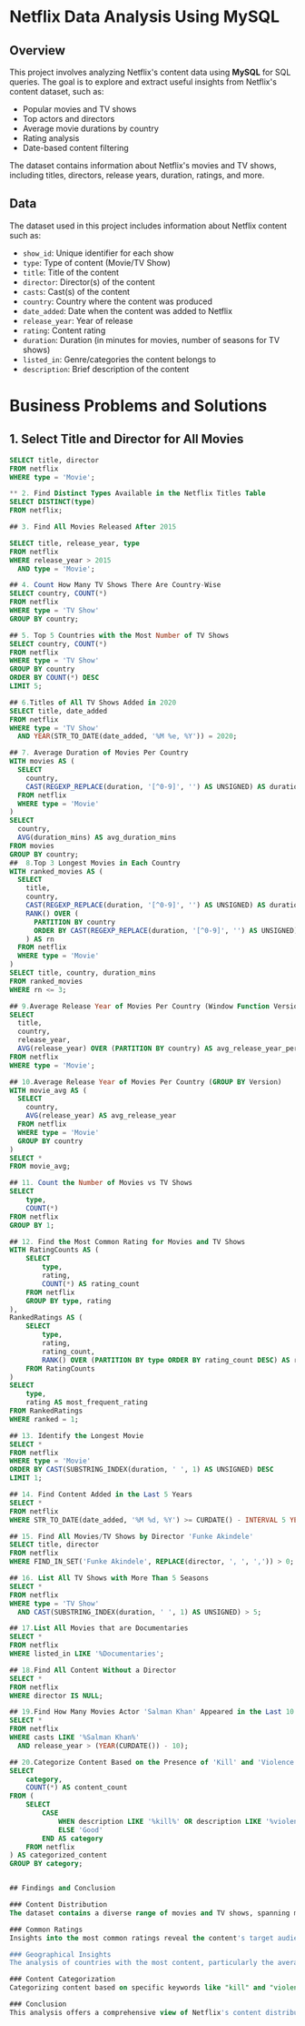# Netflix Data Analysis Using MySQL

## Overview
This project involves analyzing Netflix's content data using **MySQL** for SQL queries. The goal is to explore and extract useful insights from Netflix's content dataset, such as:
- Popular movies and TV shows
- Top actors and directors
- Average movie durations by country
- Rating analysis
- Date-based content filtering

The dataset contains information about Netflix's movies and TV shows, including titles, directors, release years, duration, ratings, and more.


## Data

The dataset used in this project includes information about Netflix content such as:
- `show_id`: Unique identifier for each show
- `type`: Type of content (Movie/TV Show)
- `title`: Title of the content
- `director`: Director(s) of the content
- `casts`: Cast(s) of the content
- `country`: Country where the content was produced
- `date_added`: Date when the content was added to Netflix
- `release_year`: Year of release
- `rating`: Content rating
- `duration`: Duration (in minutes for movies, number of seasons for TV shows)
- `listed_in`: Genre/categories the content belongs to
- `description`: Brief description of the content

# Business Problems and Solutions
## 1. Select Title and Director for All Movies

```sql
SELECT title, director 
FROM netflix
WHERE type = 'Movie';

** 2. Find Distinct Types Available in the Netflix Titles Table
SELECT DISTINCT(type) 
FROM netflix;

## 3. Find All Movies Released After 2015

SELECT title, release_year, type
FROM netflix
WHERE release_year > 2015
  AND type = 'Movie';

## 4. Count How Many TV Shows There Are Country-Wise
SELECT country, COUNT(*)
FROM netflix
WHERE type = 'TV Show'
GROUP BY country;

## 5. Top 5 Countries with the Most Number of TV Shows
SELECT country, COUNT(*)
FROM netflix
WHERE type = 'TV Show'
GROUP BY country
ORDER BY COUNT(*) DESC
LIMIT 5;

## 6.Titles of All TV Shows Added in 2020
SELECT title, date_added
FROM netflix
WHERE type = 'TV Show'
  AND YEAR(STR_TO_DATE(date_added, '%M %e, %Y')) = 2020;

## 7. Average Duration of Movies Per Country
WITH movies AS (
  SELECT
    country,
    CAST(REGEXP_REPLACE(duration, '[^0-9]', '') AS UNSIGNED) AS duration_mins
  FROM netflix
  WHERE type = 'Movie'
)
SELECT
  country,
  AVG(duration_mins) AS avg_duration_mins
FROM movies
GROUP BY country;
##  8.Top 3 Longest Movies in Each Country
WITH ranked_movies AS (
  SELECT
    title,
    country,
    CAST(REGEXP_REPLACE(duration, '[^0-9]', '') AS UNSIGNED) AS duration_mins,
    RANK() OVER (
      PARTITION BY country 
      ORDER BY CAST(REGEXP_REPLACE(duration, '[^0-9]', '') AS UNSIGNED) DESC
    ) AS rn
  FROM netflix
  WHERE type = 'Movie'
)
SELECT title, country, duration_mins
FROM ranked_movies
WHERE rn <= 3;

## 9.Average Release Year of Movies Per Country (Window Function Version)
SELECT
  title,
  country,
  release_year,
  AVG(release_year) OVER (PARTITION BY country) AS avg_release_year_per_country
FROM netflix
WHERE type = 'Movie';

## 10.Average Release Year of Movies Per Country (GROUP BY Version)
WITH movie_avg AS (
  SELECT
    country,
    AVG(release_year) AS avg_release_year
  FROM netflix
  WHERE type = 'Movie'
  GROUP BY country
)
SELECT * 
FROM movie_avg;

## 11. Count the Number of Movies vs TV Shows
SELECT 
    type,
    COUNT(*)
FROM netflix
GROUP BY 1;

## 12. Find the Most Common Rating for Movies and TV Shows
WITH RatingCounts AS (
    SELECT 
        type,
        rating,
        COUNT(*) AS rating_count
    FROM netflix
    GROUP BY type, rating
),
RankedRatings AS (
    SELECT 
        type,
        rating,
        rating_count,
        RANK() OVER (PARTITION BY type ORDER BY rating_count DESC) AS ranked
    FROM RatingCounts
)
SELECT 
    type,
    rating AS most_frequent_rating
FROM RankedRatings
WHERE ranked = 1;

## 13. Identify the Longest Movie
SELECT *
FROM netflix
WHERE type = 'Movie'
ORDER BY CAST(SUBSTRING_INDEX(duration, ' ', 1) AS UNSIGNED) DESC
LIMIT 1;

## 14. Find Content Added in the Last 5 Years
SELECT *
FROM netflix
WHERE STR_TO_DATE(date_added, '%M %d, %Y') >= CURDATE() - INTERVAL 5 YEAR;

## 15. Find All Movies/TV Shows by Director 'Funke Akindele'
SELECT title, director
FROM netflix
WHERE FIND_IN_SET('Funke Akindele', REPLACE(director, ', ', ',')) > 0;

## 16. List All TV Shows with More Than 5 Seasons
SELECT *
FROM netflix
WHERE type = 'TV Show'
  AND CAST(SUBSTRING_INDEX(duration, ' ', 1) AS UNSIGNED) > 5;

## 17.List All Movies that are Documentaries
SELECT * 
FROM netflix
WHERE listed_in LIKE '%Documentaries';

## 18.Find All Content Without a Director
SELECT * 
FROM netflix
WHERE director IS NULL;

## 19.Find How Many Movies Actor 'Salman Khan' Appeared in the Last 10 Years
SELECT * 
FROM netflix
WHERE casts LIKE '%Salman Khan%'
  AND release_year > (YEAR(CURDATE()) - 10);

## 20.Categorize Content Based on the Presence of 'Kill' and 'Violence' Keywords
SELECT 
    category,
    COUNT(*) AS content_count
FROM (
    SELECT 
        CASE 
            WHEN description LIKE '%kill%' OR description LIKE '%violence%' THEN 'Bad'
            ELSE 'Good'
        END AS category
    FROM netflix
) AS categorized_content
GROUP BY category;


## Findings and Conclusion

### Content Distribution
The dataset contains a diverse range of movies and TV shows, spanning multiple genres and ratings. This variety highlights the broad spectrum of content available on Netflix, catering to different audience preferences.

### Common Ratings
Insights into the most common ratings reveal the content's target audience. By identifying the most frequent ratings, we can infer the general maturity level of the content, ranging from family-friendly shows to more mature content.

### Geographical Insights
The analysis of countries with the most content, particularly the average content releases by India, provides regional insights into Netflix's content distribution strategy. This helps understand where Netflix is focusing its content development and how different regions contribute to its catalog.

### Content Categorization
Categorizing content based on specific keywords like "kill" and "violence" aids in understanding the nature of the available content. This classification helps in identifying the thematic trends within Netflix’s library, allowing content creators and marketers to target specific audience interests more effectively.

### Conclusion
This analysis offers a comprehensive view of Netflix's content distribution, rating patterns, and geographical insights. By understanding these trends, Netflix can optimize its content strategy and make data-driven decisions to improve viewer engagement and satisfaction. It also provides a better understanding of regional content preferences, which can inform content creation and localization efforts.

